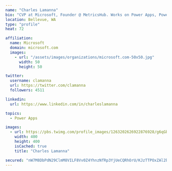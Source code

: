 ```yaml
---
name: "Charles Lamanna"
bio: "CVP at Microsoft, Founder @ MetricsHub. Works on Power Apps, Power Automate, Power Virtual Agent, Common Data Service and Dynamics 365."
location: Bellevue, WA
type: "profile"
heat: 72

affiliation:
  name: Microsoft
  domain: microsoft.com
  images:
    - url: "/assets/images/organizations/microsoft.com-50x50.jpg"
      width: 50
      height: 50

twitter:
  username: clamanna
  url: https://twitter.com/clamanna
  followers: 4511

linkedin:
  url: https://www.linkedin.com/in/charleslamanna

topics:
  - Power Apps

images:
  - url: https://pbs.twimg.com/profile_images/1263202626922876928/g6qGbHZ-_400x400.jpg
    width: 400
    height: 400
    isCached: true
    title: "Charles Lamanna"

secured: "nW7M8DbPdN29ClmM8VILF8Vv0Z4YhnzNfRp3YjUeCQRhOrU/KJzTTPOxZAl2bSXYSR4ZuKSAB6CsMQ7h/ZzYVXF5UO/jsr9HEJSQT8ZiMQ7f+9d4nmGmGn7QTxem+jFIV97QygW0MxupDNfzzQz6zp6su1+7Nd3I8+fgVkUcHs91bYj5B+apqLh4niL8hqtXAF7aDb2biON4dMibdk8wmuL1B03Nxli2c5ljht4DWA5E8atY1EoBZZB0nXXV3Hzpk2G+QLog8Z4/arB7COzrGg14Mdnk0JmDtyR9sbXJHZD1G2NbFGI4Ly8GF1Bm39tcIVDJpmgl8ISoa9lQt+jbM1oouiiZNJKuCzRG0oMo9c/9lbUuin6M6Cccg426G/OmE3HELxa/cQh4DC1v52besg/x6NkD3ZWS4PqdGcXFCIQ=;qDL5X0Z+Q+W/8bLbWZDC8w=="
---
```


